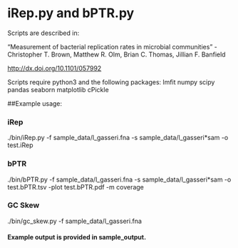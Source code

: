 # iRep.py and bPTR.py

Scripts are described in:

“Measurement of bacterial replication rates in microbial communities” - Christopher T. Brown, Matthew R. Olm, Brian C. Thomas, Jillian F. Banfield

http://dx.doi.org/10.1101/057992

Scripts require python3 and the following packages:
lmfit
numpy
scipy
pandas
seaborn
matplotlib
cPickle

##Example usage:

### iRep
./bin/iRep.py -f sample_data/l_gasseri.fna -s sample_data/l_gasseri*sam -o test.iRep

### bPTR
./bin/bPTR.py -f sample_data/l_gasseri.fna -s sample_data/l_gasseri*sam -o test.bPTR.tsv -plot test.bPTR.pdf -m coverage

### GC Skew
./bin/gc_skew.py -f sample_data/l_gasseri.fna

#### Example output is provided in sample_output. 
